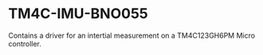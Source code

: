 # TM4C-IMU-BNO055
Contains a driver for an intertial measurement on a TM4C123GH6PM Micro controller.
